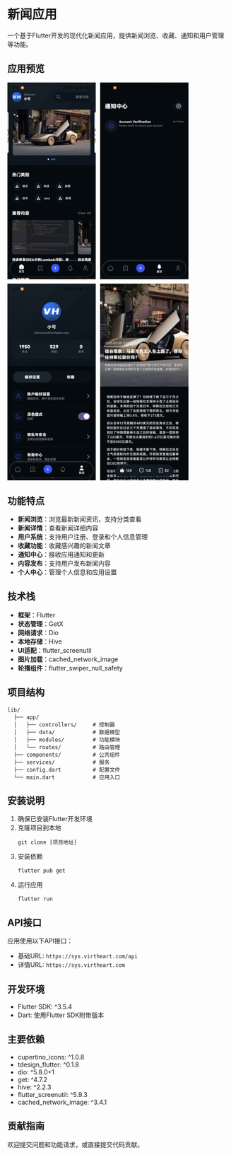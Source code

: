 # 新闻应用

一个基于Flutter开发的现代化新闻应用，提供新闻浏览、收藏、通知和用户管理等功能。

## 应用预览

<div style="display: flex; flex-wrap: wrap; gap: 10px;">
  <img src="assets/demo/1.jpg" width="200" alt="首页界面">
  <img src="assets/demo/2.jpg" width="200" alt="详情页面">
  <img src="assets/demo/3.jpg" width="200" alt="收藏页面">
  <img src="assets/demo/4.jpg" width="200" alt="个人中心">
</div>

## 功能特点

- **新闻浏览**：浏览最新新闻资讯，支持分类查看
- **新闻详情**：查看新闻详细内容
- **用户系统**：支持用户注册、登录和个人信息管理
- **收藏功能**：收藏感兴趣的新闻文章
- **通知中心**：接收应用通知和更新
- **内容发布**：支持用户发布新闻内容
- **个人中心**：管理个人信息和应用设置

## 技术栈

- **框架**：Flutter
- **状态管理**：GetX
- **网络请求**：Dio
- **本地存储**：Hive
- **UI适配**：flutter_screenutil
- **图片加载**：cached_network_image
- **轮播组件**：flutter_swiper_null_safety

## 项目结构

```
lib/
  ├── app/
  │   ├── controllers/     # 控制器
  │   ├── data/            # 数据模型
  │   ├── modules/         # 功能模块
  │   └── routes/          # 路由管理
  ├── components/          # 公共组件
  ├── services/            # 服务
  ├── config.dart          # 配置文件
  └── main.dart            # 应用入口
```

## 安装说明

1. 确保已安装Flutter开发环境
2. 克隆项目到本地
   ```
   git clone [项目地址]
   ```
3. 安装依赖
   ```
   flutter pub get
   ```
4. 运行应用
   ```
   flutter run
   ```

## API接口

应用使用以下API接口：
- 基础URL: `https://sys.virtheart.com/api`
- 详情URL: `https://sys.virtheart.com`

## 开发环境

- Flutter SDK: ^3.5.4
- Dart: 使用Flutter SDK附带版本

## 主要依赖

- cupertino_icons: ^1.0.8
- tdesign_flutter: ^0.1.8
- dio: ^5.8.0+1
- get: ^4.7.2
- hive: ^2.2.3
- flutter_screenutil: ^5.9.3
- cached_network_image: ^3.4.1

## 贡献指南

欢迎提交问题和功能请求，或直接提交代码贡献。
